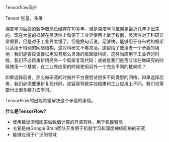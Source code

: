 Tensorflow简介

Tensor 张量，多维

深度学习后面的数学概念已经存在10多年，但是深度学习框架是最近几年才出来的。现在大量的框架在灵活性上和便于工业界使用上做了权衡，灵活性对于科研非常重要，但是对于工业界太慢了，但是换句话说，足够快，能够用于分布式的框架只适用于特别的网络结构，这对科研又不够灵活。这留给了使用者一个矛盾的境地：我们是否应该尝试用没有那么灵活的框架做科研，这样当应用于工业界的时候，我们不必再重新用另外一个框架复现代码；或者是我们是否应该在做研究的时候使用一个框架，在工业界应用的时候使用另外一个完全不同的框架呢？

如果选择前者，那么做研究的时候并不方便尝试很多不同类型的网络，如果选择后者，我们必须要重新复现代码，这容易导致实验结果和工业应用上不同，我们也需要付出很多精力去学习。

TensorFlow的出现希望解决这个矛盾的事情。  


**什么是TensorFlow?**

* 使用数据流和图来做数值计算的开源软件，用于机器智能
* 主要是由Google Brain团队开发用于机器学习和深度神经网络的研究
* 能够应用于广泛的领域 



